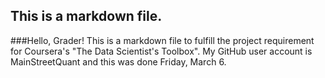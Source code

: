 ## This is a markdown file.

###Hello, Grader! This is a markdown file to fulfill the project requirement for Coursera's "The Data Scientist's Toolbox".  My GitHub user account is MainStreetQuant and this was done Friday, March 6.
